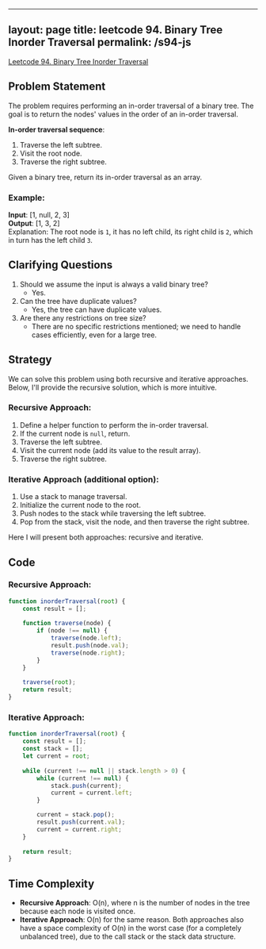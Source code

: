 
---
layout: page
title: leetcode 94. Binary Tree Inorder Traversal
permalink: /s94-js
---
[Leetcode 94. Binary Tree Inorder Traversal](https://algoadvance.github.io/algoadvance/l94)
## Problem Statement

The problem requires performing an in-order traversal of a binary tree. The goal is to return the nodes' values in the order of an in-order traversal.

**In-order traversal sequence**:
1. Traverse the left subtree.
2. Visit the root node.
3. Traverse the right subtree.

Given a binary tree, return its in-order traversal as an array.

### Example:
**Input**: [1, null, 2, 3]  
**Output**: [1, 3, 2]  
Explanation: The root node is `1`, it has no left child, its right child is `2`, which in turn has the left child `3`.

## Clarifying Questions

1. Should we assume the input is always a valid binary tree?
   - Yes.
2. Can the tree have duplicate values?
   - Yes, the tree can have duplicate values.
3. Are there any restrictions on tree size?
   - There are no specific restrictions mentioned; we need to handle cases efficiently, even for a large tree.

## Strategy

We can solve this problem using both recursive and iterative approaches. Below, I'll provide the recursive solution, which is more intuitive.

### Recursive Approach:
1. Define a helper function to perform the in-order traversal.
2. If the current node is `null`, return.
3. Traverse the left subtree.
4. Visit the current node (add its value to the result array).
5. Traverse the right subtree.

### Iterative Approach (additional option):
1. Use a stack to manage traversal.
2. Initialize the current node to the root.
3. Push nodes to the stack while traversing the left subtree.
4. Pop from the stack, visit the node, and then traverse the right subtree.

Here I will present both approaches: recursive and iterative.

## Code

### Recursive Approach:
```javascript
function inorderTraversal(root) {
    const result = [];
    
    function traverse(node) {
        if (node !== null) {
            traverse(node.left);
            result.push(node.val);
            traverse(node.right);
        }
    }
    
    traverse(root);
    return result;
}
```

### Iterative Approach:
```javascript
function inorderTraversal(root) {
    const result = [];
    const stack = [];
    let current = root;
    
    while (current !== null || stack.length > 0) {
        while (current !== null) {
            stack.push(current);
            current = current.left;
        }

        current = stack.pop();
        result.push(current.val);
        current = current.right;
    }
    
    return result;
}
```

## Time Complexity
- **Recursive Approach**: O(n), where n is the number of nodes in the tree because each node is visited once.
- **Iterative Approach**: O(n) for the same reason.
Both approaches also have a space complexity of O(n) in the worst case (for a completely unbalanced tree), due to the call stack or the stack data structure.